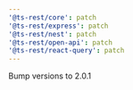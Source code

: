 ```yaml
---
'@ts-rest/core': patch
'@ts-rest/express': patch
'@ts-rest/nest': patch
'@ts-rest/open-api': patch
'@ts-rest/react-query': patch
---
```


Bump versions to 2.0.1
